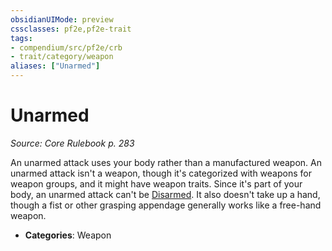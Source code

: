 ```yaml
---
obsidianUIMode: preview
cssclasses: pf2e,pf2e-trait
tags:
- compendium/src/pf2e/crb
- trait/category/weapon
aliases: ["Unarmed"]
---
```

# Unarmed  
*Source: Core Rulebook p. 283*  

An unarmed attack uses your body rather than a manufactured weapon. An unarmed attack isn't a weapon, though it's categorized with weapons for weapon groups, and it might have weapon traits. Since it's part of your body, an unarmed attack can't be [Disarmed](rules/actions/disarm.md). It also doesn't take up a hand, though a fist or other grasping appendage generally works like a free-hand weapon.

- **Categories**: Weapon